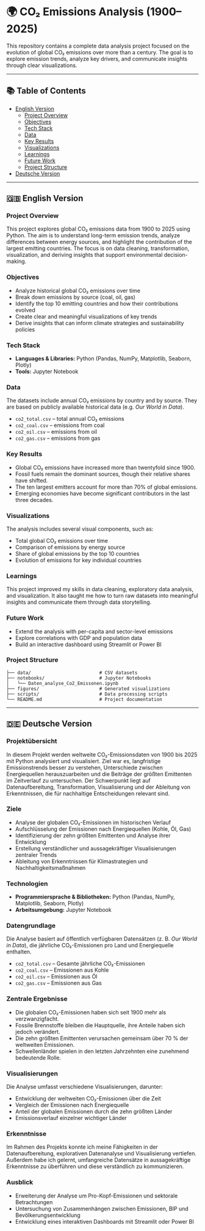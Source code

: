 # 🌍 CO₂ Emissions Analysis (1900–2025)

This repository contains a complete data analysis project focused on the evolution of global CO₂ emissions over more than a century. The goal is to explore emission trends, analyze key drivers, and communicate insights through clear visualizations.

---

## 📚 Table of Contents

- [English Version](#english-version)
  - [Project Overview](#project-overview)
  - [Objectives](#objectives)
  - [Tech Stack](#tech-stack)
  - [Data](#data)
  - [Key Results](#key-results)
  - [Visualizations](#visualizations)
  - [Learnings](#learnings)
  - [Future Work](#future-work)
  - [Project Structure](#project-structure)
- [Deutsche Version](#deutsche-version)

---

## 🇬🇧 English Version

### Project Overview

This project explores global CO₂ emissions data from 1900 to 2025 using Python. The aim is to understand long-term emission trends, analyze differences between energy sources, and highlight the contribution of the largest emitting countries. The focus is on data cleaning, transformation, visualization, and deriving insights that support environmental decision-making.

### Objectives

- Analyze historical global CO₂ emissions over time  
- Break down emissions by source (coal, oil, gas)  
- Identify the top 10 emitting countries and how their contributions evolved  
- Create clear and meaningful visualizations of key trends  
- Derive insights that can inform climate strategies and sustainability policies  

### Tech Stack

- **Languages & Libraries:** Python (Pandas, NumPy, Matplotlib, Seaborn, Plotly)  
- **Tools:** Jupyter Notebook  

### Data

The datasets include annual CO₂ emissions by country and by source. They are based on publicly available historical data (e.g. *Our World in Data*).

- `co2_total.csv` – total annual CO₂ emissions  
- `co2_coal.csv` – emissions from coal  
- `co2_oil.csv` – emissions from oil  
- `co2_gas.csv` – emissions from gas  

### Key Results

- Global CO₂ emissions have increased more than twentyfold since 1900.  
- Fossil fuels remain the dominant sources, though their relative shares have shifted.  
- The ten largest emitters account for more than 70% of global emissions.  
- Emerging economies have become significant contributors in the last three decades.  

### Visualizations

The analysis includes several visual components, such as:

- Total global CO₂ emissions over time  
- Comparison of emissions by energy source  
- Share of global emissions by the top 10 countries  
- Evolution of emissions for key individual countries  

### Learnings

This project improved my skills in data cleaning, exploratory data analysis, and visualization. It also taught me how to turn raw datasets into meaningful insights and communicate them through data storytelling.

### Future Work

- Extend the analysis with per-capita and sector-level emissions  
- Explore correlations with GDP and population data  
- Build an interactive dashboard using Streamlit or Power BI  

### Project Structure

```
├── data/                         # CSV datasets  
├── notebooks/                    # Jupyter Notebooks  
│   └── Daten_analyse_Co2_Emissonen.ipynb  
├── figures/                      # Generated visualizations  
├── scripts/                      # Data processing scripts  
└── README.md                     # Project documentation  
```

---

## 🇩🇪 Deutsche Version

### Projektübersicht

In diesem Projekt werden weltweite CO₂-Emissionsdaten von 1900 bis 2025 mit Python analysiert und visualisiert. Ziel war es, langfristige Emissionstrends besser zu verstehen, Unterschiede zwischen Energiequellen herauszuarbeiten und die Beiträge der größten Emittenten im Zeitverlauf zu untersuchen. Der Schwerpunkt liegt auf Datenaufbereitung, Transformation, Visualisierung und der Ableitung von Erkenntnissen, die für nachhaltige Entscheidungen relevant sind.

### Ziele

- Analyse der globalen CO₂-Emissionen im historischen Verlauf  
- Aufschlüsselung der Emissionen nach Energiequellen (Kohle, Öl, Gas)  
- Identifizierung der zehn größten Emittenten und Analyse ihrer Entwicklung  
- Erstellung verständlicher und aussagekräftiger Visualisierungen zentraler Trends  
- Ableitung von Erkenntnissen für Klimastrategien und Nachhaltigkeitsmaßnahmen  

### Technologien

- **Programmiersprache & Bibliotheken:** Python (Pandas, NumPy, Matplotlib, Seaborn, Plotly)  
- **Arbeitsumgebung:** Jupyter Notebook  

### Datengrundlage

Die Analyse basiert auf öffentlich verfügbaren Datensätzen (z. B. *Our World in Data*), die jährliche CO₂-Emissionen pro Land und Energiequelle enthalten.

- `co2_total.csv` – Gesamte jährliche CO₂-Emissionen  
- `co2_coal.csv` – Emissionen aus Kohle  
- `co2_oil.csv` – Emissionen aus Öl  
- `co2_gas.csv` – Emissionen aus Gas  

### Zentrale Ergebnisse

- Die globalen CO₂-Emissionen haben sich seit 1900 mehr als verzwanzigfacht.  
- Fossile Brennstoffe bleiben die Hauptquelle, ihre Anteile haben sich jedoch verändert.  
- Die zehn größten Emittenten verursachen gemeinsam über 70 % der weltweiten Emissionen.  
- Schwellenländer spielen in den letzten Jahrzehnten eine zunehmend bedeutende Rolle.  

### Visualisierungen

Die Analyse umfasst verschiedene Visualisierungen, darunter:

- Entwicklung der weltweiten CO₂-Emissionen über die Zeit  
- Vergleich der Emissionen nach Energiequelle  
- Anteil der globalen Emissionen durch die zehn größten Länder  
- Emissionsverlauf einzelner wichtiger Länder  

### Erkenntnisse

Im Rahmen des Projekts konnte ich meine Fähigkeiten in der Datenaufbereitung, explorativen Datenanalyse und Visualisierung vertiefen. Außerdem habe ich gelernt, umfangreiche Datensätze in aussagekräftige Erkenntnisse zu überführen und diese verständlich zu kommunizieren.

### Ausblick

- Erweiterung der Analyse um Pro-Kopf-Emissionen und sektorale Betrachtungen  
- Untersuchung von Zusammenhängen zwischen Emissionen, BIP und Bevölkerungsentwicklung  
- Entwicklung eines interaktiven Dashboards mit Streamlit oder Power BI  
